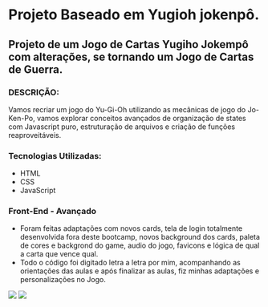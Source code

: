 # Projeto Baseado em Yugioh jokenpô.

## Projeto de um Jogo de Cartas Yugiho Jokempô com alterações, se tornando um Jogo de Cartas de Guerra.

### DESCRIÇÃO:
Vamos recriar um jogo do Yu-Gi-Oh utilizando as mecânicas de jogo do Jo-Ken-Po, vamos explorar conceitos avançados de organização de states com Javascript puro, estruturação de arquivos e criação de funções reaproveitáveis.
### Tecnologias Utilizadas:
 - HTML
 - CSS
 - JavaScript

### Front-End - Avançado
- Foram feitas adaptações com novos cards, tela de login totalmente desenvolvida fora deste bootcamp, novos background dos cards, paleta de cores e backgrond do game, audio do jogo, favicons e lógica de qual a carta que vence qual. 
- Todo o código foi digitado letra a letra por mim, acompanhando as orientações das aulas e após finalizar as aulas, fiz minhas adaptações e personalizações no Jogo.
<img src= "./src/"/>
<img src= "./src/"/>
